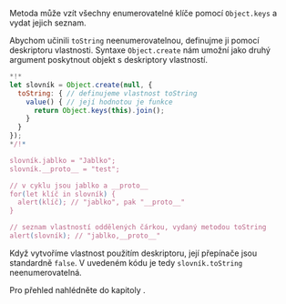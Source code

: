 
Metoda může vzít všechny enumerovatelné klíče pomocí `Object.keys` a vydat jejich seznam.

Abychom učinili `toString` neenumerovatelnou, definujme ji pomocí deskriptoru vlastnosti. Syntaxe `Object.create` nám umožní jako druhý argument poskytnout objekt s deskriptory vlastností.

```js run
*!*
let slovník = Object.create(null, {
  toString: { // definujeme vlastnost toString
    value() { // její hodnotou je funkce
      return Object.keys(this).join();
    }
  }
});
*/!*

slovník.jablko = "Jablko";
slovník.__proto__ = "test";

// v cyklu jsou jablko a __proto__
for(let klíč in slovník) {
  alert(klíč); // "jablko", pak "__proto__"
}  

// seznam vlastností oddělených čárkou, vydaný metodou toString
alert(slovník); // "jablko,__proto__"
```

Když vytvoříme vlastnost použitím deskriptoru, její přepínače jsou standardně `false`. V uvedeném kódu je tedy `slovník.toString` neenumerovatelná.

Pro přehled nahlédněte do kapitoly [](info:property-descriptors).
